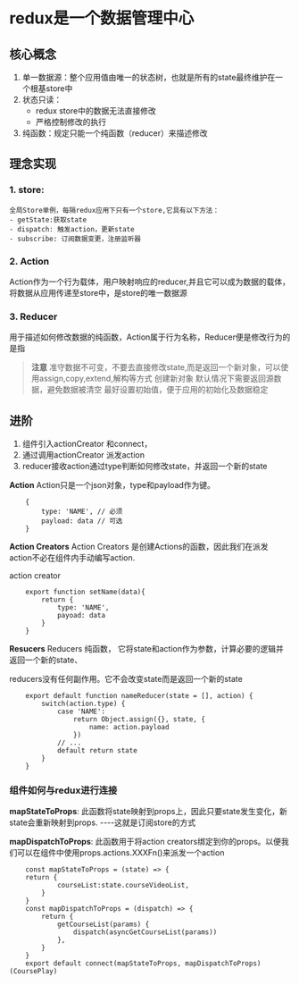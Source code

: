 # redux是一个数据管理中心

## 核心概念

1. 单一数据源：整个应用值由唯一的状态树，也就是所有的state最终维护在一个根基store中
2. 状态只读：
    - redux store中的数据无法直接修改
    - 严格控制修改的执行
3. 纯函数：规定只能一个纯函数（reducer）来描述修改

## 理念实现

### 1. store:

    全局Store单例，每隔redux应用下只有一个store,它具有以下方法：
    - getState:获取state
    - dispatch: 触发action，更新state
    - subscribe: 订阅数据变更，注册监听器

### 2. Action

Action作为一个行为载体，用户映射响应的reducer,并且它可以成为数据的载体，将数据从应用传递至store中，是store的唯一数据源

### 3. Reducer

用于描述如何修改数据的纯函数，Action属于行为名称，Reducer便是修改行为的是指

> **注意**
> 准守数据不可变，不要去直接修改state,而是返回一个新对象，可以使用assign,copy,extend,解构等方式 创建新对象
> 默认情况下需要返回源数据，避免数据被清空
> 最好设置初始值，便于应用的初始化及数据稳定

## 进阶

1. 组件引入actionCreator 和connect，
2. 通过调用actionCreator 派发action
3. reducer接收action通过type判断如何修改state，并返回一个新的state

**Action**
Action只是一个json对象，type和payload作为键。

```
    {
        type: 'NAME', // 必须
        payload: data // 可选
    }
```

**Action Creators**
Action Creators 是创建Actions的函数，因此我们在派发action不必在组件内手动编写action.

action creator

```
    export function setName(data){
        return {
            type: 'NAME',
            payoad: data
        }
    }
```

**Resucers**
Reducers 纯函数， 它将state和action作为参数，计算必要的逻辑并返回一个新的state、

reducers没有任何副作用。它不会改变state而是返回一个新的state

```
    export default function nameReducer(state = [], action) {
        switch(action.type) {
            case 'NAME':
                return Object.assign({}, state, {
                    name: action.payload
                })
            // ...
            default return state
        }
    }
```

### 组件如何与redux进行连接

**mapStateToProps**: 此函数将state映射到props上，因此只要state发生变化，新state会重新映射到props. ----这就是订阅store的方式

**mapDispatchToProps**: 此函数用于将action creators绑定到你的props。以便我们可以在组件中使用props.actions.XXXFn()来派发一个action

```
    const mapStateToProps = (state) => {
    return {
            courseList:state.courseVideoList,
        }
    }
    const mapDispatchToProps = (dispatch) => {
        return {
            getCourseList(params) {
                dispatch(asyncGetCourseList(params))
            },
        }
    }
    export default connect(mapStateToProps, mapDispatchToProps)(CoursePlay)

```

